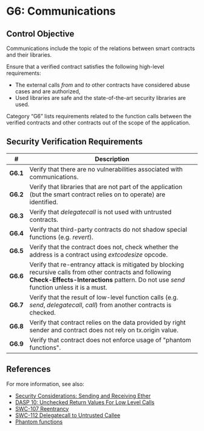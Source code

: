 # G6: Communications

## Control Objective

Communications include the topic of the relations between smart contracts and their libraries.

Ensure that a verified contract satisfies the following high-level requirements:
* The external calls *from* and *to* other contracts have considered abuse cases and are authorized,
* Used libraries are safe and the state-of-the-art security libraries are used.

Category “G6” lists requirements related to the function calls between the verified contracts and other contracts out of the scope of the application.

## Security Verification Requirements

| # | Description |
| --- | --- |
| **G6.1** | Verify that there are no vulnerabilities associated with communications. | 
| **G6.2** | Verify that libraries that are not part of the application (but the smart contract relies on to operate) are identified. | 
| **G6.3** | Verify that *delegatecall* is not used with untrusted contracts. | 
| **G6.4** | Verify that third-party contracts do not shadow special functions (e.g. *revert*). | 
| **G6.5** | Verify that the contract does not, check whether the address is a contract using *extcodesize* opcode. | 
| **G6.6** | Verify that re-entrancy attack is mitigated by blocking recursive calls from other contracts and following **Check-Effects-Interactions** pattern. Do not use *send* function unless it is a must. | 
| **G6.7** | Verify that the result of low-level function calls (e.g. *send*, *delegatecall*, *call*) from another contracts is checked. | 
| **G6.8** | Verify that contract relies on the data provided by right sender and contract does not rely on tx.origin value. | 
| **G6.9** | Verify that contract does not enforce usage of "phantom functions". |

## References

For more information, see also:

* [Security Considerations: Sending and Receiving Ether](https://solidity.readthedocs.io/en/v0.5.10/security-considerations.html#sending-and-receiving-ether)
* [DASP 10: Unchecked Return Values For Low Level Calls](https://www.dasp.co/#item-4)
* [SWC-107 Reentrancy](https://smartcontractsecurity.github.io/SWC-registry/docs/SWC-107)
* [SWC-112 Delegatecall to Untrusted Callee](https://smartcontractsecurity.github.io/SWC-registry/docs/SWC-112)
* [Phantom functions](https://media.dedaub.com/phantom-functions-and-the-billion-dollar-no-op-c56f062ae49f)

